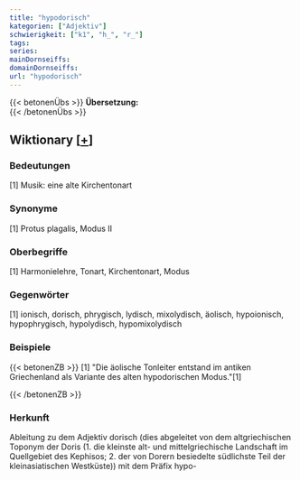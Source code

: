 ```yaml
---
title: "hypodorisch"
kategorien: ["Adjektiv"]
schwierigkeit: ["k1", "h_", "r_"]
tags:
series:
mainDornseiffs:
domainDornseiffs:
url: "hypodorisch"
---
```


{{< betonenÜbs >}}
**Übersetzung:**  
{{< /betonenÜbs >}}

## Wiktionary [[+](https://de.wiktionary.org/wiki/hypodorisch)]

### Bedeutungen
[1] Musik: eine alte Kirchentonart  

### Synonyme
[1] Protus plagalis, Modus II  

### Oberbegriffe
[1] Harmonielehre, Tonart, Kirchentonart, Modus  

### Gegenwörter
[1] ionisch, dorisch, phrygisch, lydisch, mixolydisch, äolisch, hypoionisch, hypophrygisch, hypolydisch,  hypomixolydisch  

### Beispiele
{{< betonenZB >}}
[1] "Die äolische Tonleiter entstand im antiken Griechenland als Variante des alten hypodorischen Modus."[1]  

{{< /betonenZB >}}
### Herkunft
Ableitung zu dem Adjektiv dorisch (dies abgeleitet von dem altgriechischen Toponym der Doris (1. die kleinste alt- und mittelgriechische Landschaft im Quellgebiet des Kephisos; 2. der von Dorern besiedelte südlichste Teil der kleinasiatischen Westküste)) mit dem Präfix hypo-  


